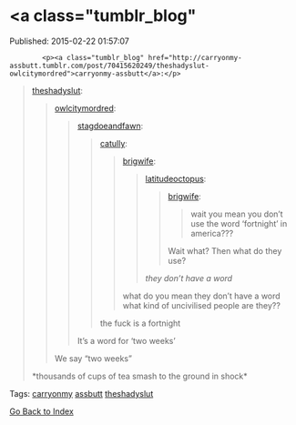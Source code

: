 
# <a class="tumblr_blog"

Published: 2015-02-22 01:57:07


            
            <p><a class="tumblr_blog" href="http://carryonmy-assbutt.tumblr.com/post/70415620249/theshadyslut-owlcitymordred">carryonmy-assbutt</a>:</p>
<blockquote>
<p><a class="tumblr_blog" href="http://theshadyslut.tumblr.com/post/51211478412">theshadyslut</a>:</p>
<blockquote>
<p><a class="tumblr_blog" href="http://owlcitymordred.tumblr.com/post/51031608131/stagdoeandfawn-catully-brigwife">owlcitymordred</a>:</p>
<blockquote>
<p><a class="tumblr_blog" href="http://stagdoeandfawn.tumblr.com/post/51031574707">stagdoeandfawn</a>:</p>
<blockquote>
<p><a class="tumblr_blog" href="http://catully.tumblr.com/post/51026442853">catully</a>:</p>
<blockquote>
<p><a class="tumblr_blog" href="http://brigwife.tumblr.com/post/51026286490/latitudeoctopus-brigwife-wait-you-mean-you">brigwife</a>:</p>
<blockquote>
<p><a class="tumblr_blog" href="http://latitudeoctopus.tumblr.com/post/51025918981/brigwife-wait-you-mean-you-dont-use-the-word">latitudeoctopus</a>:</p>
<blockquote>
<p><a class="tumblr_blog" href="http://brigwife.tumblr.com/post/51024802548/wait-you-mean-you-dont-use-the-word-fortnight">brigwife</a>:</p>
<blockquote>
<p>wait you mean you don’t use the word ‘fortnight’ in america???</p>
</blockquote>
<p>Wait what? Then what do they use?</p>
</blockquote>
<p><em>they don’t have a word</em></p>
</blockquote>
<p>what do you mean they don’t have a word what kind of uncivilised people are they??</p>
</blockquote>
<p>the fuck is a fortnight</p>
</blockquote>
<p>It’s a word for ‘two weeks’</p>
</blockquote>
<p>We say “two weeks”</p>
</blockquote>
<p>*thousands of cups of tea smash to the ground in shock*</p>
</blockquote>

            
            

Tags: [carryonmy](tag-carryonmy.md) [assbutt](tag-assbutt.md) [theshadyslut](tag-theshadyslut.md)

[Go Back to Index](index.md)
